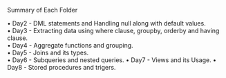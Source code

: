 Summary of Each Folder

•	Day2 - DML statements and Handling null along with default values.                                                                                                         
•	Day3 - Extracting data using where clause, groupby, orderby and having clause.                                                                                                       
•	Day4 - Aggregate functions and grouping.                                                                                                                                        
•	Day5 - Joins and its types.                                                                                                                                                               
•	Day6 - Subqueries and nested queries.
•	Day7 - Views and its Usage.
•	Day8 - Stored procedures and trigers.
